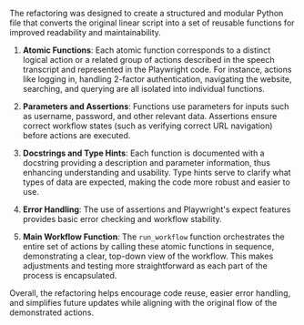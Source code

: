 The refactoring was designed to create a structured and modular Python file that converts the original linear script into a set of reusable functions for improved readability and maintainability. 

1. **Atomic Functions**: Each atomic function corresponds to a distinct logical action or a related group of actions described in the speech transcript and represented in the Playwright code. For instance, actions like logging in, handling 2-factor authentication, navigating the website, searching, and querying are all isolated into individual functions.

2. **Parameters and Assertions**: Functions use parameters for inputs such as username, password, and other relevant data. Assertions ensure correct workflow states (such as verifying correct URL navigation) before actions are executed.

3. **Docstrings and Type Hints**: Each function is documented with a docstring providing a description and parameter information, thus enhancing understanding and usability. Type hints serve to clarify what types of data are expected, making the code more robust and easier to use.

4. **Error Handling**: The use of assertions and Playwright's expect features provides basic error checking and workflow stability.

5. **Main Workflow Function**: The `run_workflow` function orchestrates the entire set of actions by calling these atomic functions in sequence, demonstrating a clear, top-down view of the workflow. This makes adjustments and testing more straightforward as each part of the process is encapsulated.

Overall, the refactoring helps encourage code reuse, easier error handling, and simplifies future updates while aligning with the original flow of the demonstrated actions.